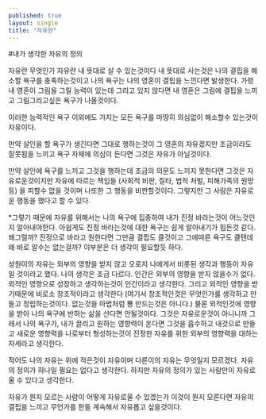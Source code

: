 ```yaml
---
published: true
layout: single
title: "자유란"
---
```


#내가 생각한 자유의 정의

자유란 무엇인가
자유란 내 뜻대로 살 수 있는것이다
내 뜻대로 사는것은 나의 결핍을 해소할 욕구를 충족하는것이고
나의 욕구는 나의 영혼이 결핍을 느낀다면 발생한다.
가령 내 영혼이 그림을 그릴 능력이 있는데 그리고 있지 않다면
내 영혼은 그림에 결핍을 느끼고 그림그리고싶은 욕구가 나올것이다.

이러한 능력적인 욕구 이외에도 가지는 모든 욕구를 마땅히 의심없이
해소할수 있는것이 자유이다.

만약 살인을 할 욕구가 생긴다면 그대로 행하는것이 그 영혼의 자유겠지만
조금이라도 잘못됨을 느끼고 욕구 자체에 의심이 든다면 그것은 자유가 아닐것이다.

만약 살인에 욕구를 느끼고 그것을 행하는데 조금의 의문도 느끼지 못한다면 그것은
자유로운것이지만 자유에 따르는 책임들 (사회적 비판, 질타, 법적 처벌, 피해가족의 원망등)
을 피할수 없을 것이며 나또한 그 행동을 비판할것이다. 그렇지만 그 사람은 자유로운 행동을
했다고 할 수 있다. 


*그렇기 때문에 자유를 위해서는 나의 욕구에 집중하여 내가 진정 바라는것이 어느것인지
 알아내야한다. 아쉽게도 진정 바라는것에 대한 욕구는 쉽게 알아내기가 힘든것 같다.
 왜그럴까? 진정으로 바라고 원한다면 그만큼 결핍도 클것이고 그에따른 욕구도 클텐데
 왜 바로 알수는 없는걸까? 이부분은 더 생각이 필요할듯 하다.


성원이의 자유는 외부의 영향을 받지 않고 오로지 나에게서 비롯된 생각과 행동이
자유일 것이라고 했다. 나의 생각은 조금 다르다. 인간은 외부의 영향을 받지 않을수가 없다.
외적인 영향으로 성장하고 생각하는것이 인간이라고 생각한다.
그리고 외적인 영향을 받기때문에 비로소 창조적이라고 생각한다
(여기서 창조적인것은 무엇인가를 생각하고 만들고 정립하는것이다. 없는것을 마법처럼 뿅 만드는것은 아니다.)
물론 외적인것에 영향을 받아 나의 욕구에 반하는 삶을 산다면 안될것이다. 그것은 자유로운것이 아니니까
그래서 나의 욕구가, 내가 끌리고 원하는 영향력이 온다면 그것을 흡수하고 내것으로 만들고
새로운 영향력을 나로부터 형성하는것이 진정한 자유를 위한 외부의 영향력을 대하는 자세라고 생각한다.

적어도 나의 자유는 위에 적은것이 자유이며 다른이의 자유는 무엇일지 모르겠다.
자유의 정의가 하나일 필요는 없다고 생각한다.
하지만 자유의 정의가 있는 사람만이 자유로울 수 있다고 생각한다.

자유가 뭔지 모르는 사람이 어떻게 자유로울 수 있겠는가
이것이 뭔지 모른다면 자유의 결핍을 느끼고 무언가를 한들
계속해서 자유롭고 싶을것이다.
